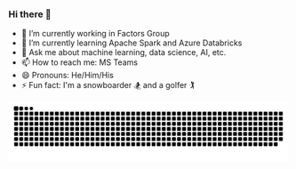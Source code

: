 ### Hi there 👋

<!--
**k3agan/k3agan** is a ✨ _special_ ✨ repository because its `README.md` (this file) appears on your GitHub profile.

Here are some ideas to get you started:
-->

- 🔭 I’m currently working in Factors Group
- 🌱 I’m currently learning Apache Spark and Azure Databricks
- 💬 Ask me about machine learning, data science, AI, etc.
- 📫 How to reach me: MS Teams
- 😄 Pronouns: He/Him/His
- ⚡ Fun fact: I'm a snowboarder 🏂 and a golfer 🏌️

![](https://raw.githubusercontent.com/Platane/snk/output/github-contribution-grid-snake.svg)
